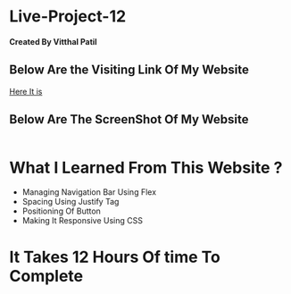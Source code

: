 # Live-Project-12 <br/>
#### Created By Vitthal Patil <br/>
## Below Are the Visiting Link Of My Website <br/>
[Here It is]( https://vitthalpatil0806.github.io/Live-Project-12/) <br/>
## Below Are The ScreenShot Of My Website <br/>
![]() <br/>
# What I Learned From This Website ? <br/>
* Managing Navigation Bar Using Flex <br/>
* Spacing Using Justify Tag <br/>
* Positioning Of Button <br/>
* Making It Responsive Using CSS <br/>
# It Takes 12 Hours Of time To Complete <br/>
